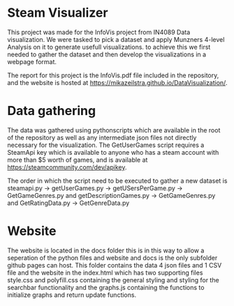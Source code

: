 # Steam Visualizer
This project was made for the InfoVis project from IN4089 Data visualization. We were tasked to pick a dataset and apply Munzners 4-level Analysis on it to generate usefull visualizations. to achieve this we first needed to gather the dataset and then develop the visualizations in a webpage format.

The report for this project is the InfoVis.pdf file included in the repository, and the website is hosted at https://mikazeilstra.github.io/DataVisualization/.

# Data gathering
The data was gathered using pythonscripts which are available in the root of the repository as well as any intermediate json files not directly necessary for the visualization. The GetUserGames script requires a SteamApi key which is available to anyone who has a steam account with more than $5 worth of games, and is available at https://steamcommunity.com/dev/apikey.

The order in which the script need to be executed to gather a new dataset is steamapi.py -> getUserGames.py -> getUSersPerGame.py -> GetGameGenres.py and getDescriptionGames.py -> GetGameGenres.py and GetRatingData.py -> GetGenreData.py

# Website
The website is located in the docs folder this is in this way to allow a seperation of the python files and website and docs is the only subfolder github pages can host. This folder contains the data 4 json files and 1 CSV file and the website in the index.html which has two supporting files style.css and polyfill.css containing the general styling and styling for the searchbar functionality and the graphs.js containing the functions to initialize graphs and return update functions.